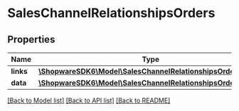 # SalesChannelRelationshipsOrders

## Properties
Name | Type | Description | Notes
------------ | ------------- | ------------- | -------------
**links** | [**\ShopwareSDK6\Model\SalesChannelRelationshipsOrdersLinks**](SalesChannelRelationshipsOrdersLinks.md) |  | [optional] 
**data** | [**\ShopwareSDK6\Model\SalesChannelRelationshipsOrdersData[]**](SalesChannelRelationshipsOrdersData.md) |  | [optional] 

[[Back to Model list]](../../README.md#documentation-for-models) [[Back to API list]](../../README.md#documentation-for-api-endpoints) [[Back to README]](../../README.md)

